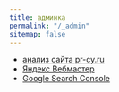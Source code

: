 ```yaml
---
title: админка
permalink: "/_admin"
sitemap: false
---
```


* [анализ сайта pr-cy.ru](https://a.pr-cy.ru/высотноеобследование.рф/)
* [Яндекс Вебмастер](https://webmaster.yandex.ru/site/https:высотноеобследование.рф:443/dashboard/)
* [Google Search Console](https://search.google.com/search-console?hl=ru&resource_id=sc-domain:xn--80abcbjebd0azthebbe5bgn1p.xn--p1ai)



